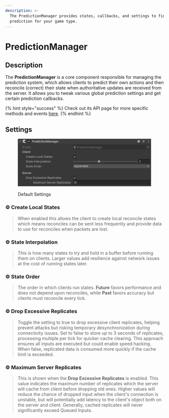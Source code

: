 ```yaml
---
description: >-
  The PredictionManager provides states, callbacks, and settings to fine tuning
  prediction for your game type.
---
```


# PredictionManager

## Description <a href="#server-and-host" id="server-and-host"></a>

The **PredictionManager** is a core component responsible for managing the prediction system, which allows clients to predict their own actions and then reconcile (correct) their state when authoritative updates are received from the server. It allows you to tweak various global prediction settings and get certain prediction callbacks.

{% hint style="success" %}
Check out its API page for more specific methods and events [here](https://firstgeargames.com/FishNet/api/api/FishNet.Managing.Predicting.PredictionManager.html).
{% endhint %}

## Settings <a href="#server-and-host" id="server-and-host"></a>

<div align="left"><figure><img src="../../../.gitbook/assets/prediction-manager-component.png" alt=""><figcaption><p>Default Settings</p></figcaption></figure></div>

### :gear:  Create Local States

> When enabled this allows the client to create local reconcile states which means reconciles can be sent less frequently and provide data to use for reconciles when packets are lost.

### :gear:  State **Interpolation**

> This is how many states to try and hold in a buffer before running them on clients. Larger values add resilience against network issues at the cost of running states later.

### :gear:  State **Order**

> The order in which clients run states. **Future** favors performance and does not depend upon reconciles, while **Past** favors accuracy but clients must reconcile every tick.

### :gear:  **Drop Excessive Replicates**

> Toggle the setting to true to drop excessive client replicates, helping prevent attacks but risking temporary desynchronization during connectivity issues. Set to false to store up to 3 seconds of replicates, processing multiple per tick for quicker cache clearing. This approach ensures all inputs are executed but could enable speed hacking. When false, replicated data is consumed more quickly if the cache limit is exceeded.

### :gear:  Maximum Server Replicates

> This is shown when the **Drop Excessive Replicates** is enabled. This value indicates the maximum number of replicates which the server will cache from client before dropping old ones. Higher values will reduce the chance of dropped input when the client's connection is unstable, but will potentially add latency to the client's object both on the server and client. Generally, cached replicates will never significantly exceed Queued Inputs.
